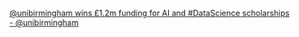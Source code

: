 [@unibirmingham wins £1.2m funding for AI and #DataScience scholarships - @unibirmingham](https://qi.tc/qi/112531)